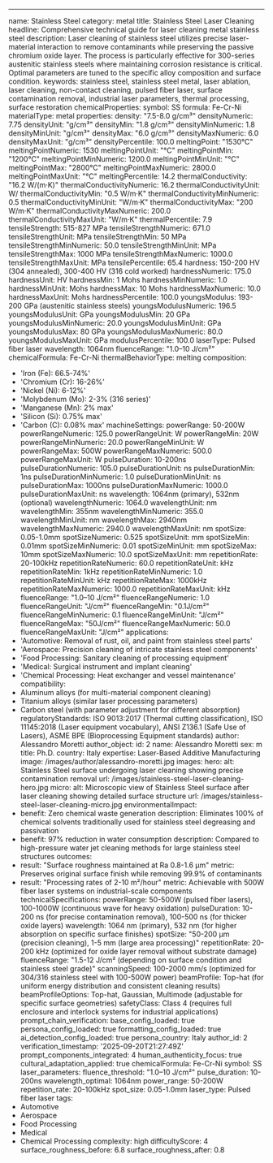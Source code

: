 ---
name: Stainless Steel
category: metal
title: Stainless Steel Laser Cleaning
headline: Comprehensive technical guide for laser cleaning metal stainless steel
description: Laser cleaning of stainless steel utilizes precise laser-material interaction
  to remove contaminants while preserving the passive chromium oxide layer. The process
  is particularly effective for 300-series austenitic stainless steels where maintaining
  corrosion resistance is critical. Optimal parameters are tuned to the specific alloy
  composition and surface condition.
keywords: stainless steel, stainless steel metal, laser ablation, laser cleaning,
  non-contact cleaning, pulsed fiber laser, surface contamination removal, industrial
  laser parameters, thermal processing, surface restoration
chemicalProperties:
  symbol: SS
  formula: Fe-Cr-Ni
  materialType: metal
properties:
  density: "7.5-8.0 g/cm³"
  densityNumeric: 7.75
  densityUnit: "g/cm³"
  densityMin: "1.8 g/cm³"
  densityMinNumeric: 1.8
  densityMinUnit: "g/cm³"
  densityMax: "6.0 g/cm³"
  densityMaxNumeric: 6.0
  densityMaxUnit: "g/cm³"
  densityPercentile: 100.0
  meltingPoint: "1530°C"
  meltingPointNumeric: 1530
  meltingPointUnit: "°C"
  meltingPointMin: "1200°C"
  meltingPointMinNumeric: 1200.0
  meltingPointMinUnit: "°C"
  meltingPointMax: "2800°C"
  meltingPointMaxNumeric: 2800.0
  meltingPointMaxUnit: "°C"
  meltingPercentile: 14.2
  thermalConductivity: "16.2 W/(m·K)"
  thermalConductivityNumeric: 16.2
  thermalConductivityUnit: W/
  thermalConductivityMin: "0.5 W/m·K"
  thermalConductivityMinNumeric: 0.5
  thermalConductivityMinUnit: "W/m·K"
  thermalConductivityMax: "200 W/m·K"
  thermalConductivityMaxNumeric: 200.0
  thermalConductivityMaxUnit: "W/m·K"
  thermalPercentile: 7.9
  tensileStrength: 515-827 MPa
  tensileStrengthNumeric: 671.0
  tensileStrengthUnit: MPa
  tensileStrengthMin: 50 MPa
  tensileStrengthMinNumeric: 50.0
  tensileStrengthMinUnit: MPa
  tensileStrengthMax: 1000 MPa
  tensileStrengthMaxNumeric: 1000.0
  tensileStrengthMaxUnit: MPa
  tensilePercentile: 65.4
  hardness: 150-200 HV (304 annealed), 300-400 HV (316 cold worked)
  hardnessNumeric: 175.0
  hardnessUnit: HV
  hardnessMin: 1 Mohs
  hardnessMinNumeric: 1.0
  hardnessMinUnit: Mohs
  hardnessMax: 10 Mohs
  hardnessMaxNumeric: 10.0
  hardnessMaxUnit: Mohs
  hardnessPercentile: 100.0
  youngsModulus: 193-200 GPa (austenitic stainless steels)
  youngsModulusNumeric: 196.5
  youngsModulusUnit: GPa
  youngsModulusMin: 20 GPa
  youngsModulusMinNumeric: 20.0
  youngsModulusMinUnit: GPa
  youngsModulusMax: 80 GPa
  youngsModulusMaxNumeric: 80.0
  youngsModulusMaxUnit: GPa
  modulusPercentile: 100.0
  laserType: Pulsed fiber laser
  wavelength: 1064nm
  fluenceRange: "1.0–10 J/cm²"
  chemicalFormula: Fe-Cr-Ni
  thermalBehaviorType: melting
composition:
- 'Iron (Fe): 66.5-74%'
- 'Chromium (Cr): 16-26%'
- 'Nickel (Ni): 6-12%'
- 'Molybdenum (Mo): 2-3% (316 series)'
- 'Manganese (Mn): 2% max'
- 'Silicon (Si): 0.75% max'
- 'Carbon (C): 0.08% max'
machineSettings:
  powerRange: 50-200W
  powerRangeNumeric: 125.0
  powerRangeUnit: W
  powerRangeMin: 20W
  powerRangeMinNumeric: 20.0
  powerRangeMinUnit: W
  powerRangeMax: 500W
  powerRangeMaxNumeric: 500.0
  powerRangeMaxUnit: W
  pulseDuration: 10-200ns
  pulseDurationNumeric: 105.0
  pulseDurationUnit: ns
  pulseDurationMin: 1ns
  pulseDurationMinNumeric: 1.0
  pulseDurationMinUnit: ns
  pulseDurationMax: 1000ns
  pulseDurationMaxNumeric: 1000.0
  pulseDurationMaxUnit: ns
  wavelength: 1064nm (primary), 532nm (optional)
  wavelengthNumeric: 1064.0
  wavelengthUnit: nm
  wavelengthMin: 355nm
  wavelengthMinNumeric: 355.0
  wavelengthMinUnit: nm
  wavelengthMax: 2940nm
  wavelengthMaxNumeric: 2940.0
  wavelengthMaxUnit: nm
  spotSize: 0.05-1.0mm
  spotSizeNumeric: 0.525
  spotSizeUnit: mm
  spotSizeMin: 0.01mm
  spotSizeMinNumeric: 0.01
  spotSizeMinUnit: mm
  spotSizeMax: 10mm
  spotSizeMaxNumeric: 10.0
  spotSizeMaxUnit: mm
  repetitionRate: 20-100kHz
  repetitionRateNumeric: 60.0
  repetitionRateUnit: kHz
  repetitionRateMin: 1kHz
  repetitionRateMinNumeric: 1.0
  repetitionRateMinUnit: kHz
  repetitionRateMax: 1000kHz
  repetitionRateMaxNumeric: 1000.0
  repetitionRateMaxUnit: kHz
  fluenceRange: "1.0–10 J/cm²"
  fluenceRangeNumeric: 1.0
  fluenceRangeUnit: "J/cm²"
  fluenceRangeMin: "0.1J/cm²"
  fluenceRangeMinNumeric: 0.1
  fluenceRangeMinUnit: "J/cm²"
  fluenceRangeMax: "50J/cm²"
  fluenceRangeMaxNumeric: 50.0
  fluenceRangeMaxUnit: "J/cm²"
applications:
- 'Automotive: Removal of rust, oil, and paint from stainless steel parts'
- 'Aerospace: Precision cleaning of intricate stainless steel components'
- 'Food Processing: Sanitary cleaning of processing equipment'
- 'Medical: Surgical instrument and implant cleaning'
- 'Chemical Processing: Heat exchanger and vessel maintenance'
compatibility:
- Aluminum alloys (for multi-material component cleaning)
- Titanium alloys (similar laser processing parameters)
- Carbon steel (with parameter adjustment for different absorption)
regulatoryStandards: ISO 9013:2017 (Thermal cutting classification), ISO 11145:2018
  (Laser equipment vocabulary), ANSI Z136.1 (Safe Use of Lasers), ASME BPE (Bioprocessing
  Equipment standards)
author: Alessandro Moretti
author_object:
  id: 2
  name: Alessandro Moretti
  sex: m
  title: Ph.D.
  country: Italy
  expertise: Laser-Based Additive Manufacturing
  image: /images/author/alessandro-moretti.jpg
images:
  hero:
    alt: Stainless Steel surface undergoing laser cleaning showing precise contamination
      removal
    url: /images/stainless-steel-laser-cleaning-hero.jpg
  micro:
    alt: Microscopic view of Stainless Steel surface after laser cleaning showing
      detailed surface structure
    url: /images/stainless-steel-laser-cleaning-micro.jpg
environmentalImpact:
- benefit: Zero chemical waste generation
  description: Eliminates 100% of chemical solvents traditionally used for stainless
    steel degreasing and passivation
- benefit: 97% reduction in water consumption
  description: Compared to high-pressure water jet cleaning methods for large stainless
    steel structures
outcomes:
- result: "Surface roughness maintained at Ra 0.8-1.6 μm"
  metric: Preserves original surface finish while removing 99.9% of contaminants
- result: "Processing rates of 2-10 m²/hour"
  metric: Achievable with 500W fiber laser systems on industrial-scale components
technicalSpecifications:
  powerRange: 50-500W (pulsed fiber lasers), 100-1000W (continuous wave for heavy
    oxidation)
  pulseDuration: 10-200 ns (for precise contamination removal), 100-500 ns (for thicker
    oxide layers)
  wavelength: 1064 nm (primary), 532 nm (for higher absorption on specific surface
    finishes)
  spotSize: "50-200 μm (precision cleaning), 1-5 mm (large area processing)"
  repetitionRate: 20-200 kHz (optimized for oxide layer removal without substrate
    damage)
  fluenceRange: "1.5-12 J/cm² (depending on surface condition and stainless steel grade)"
  scanningSpeed: 100-2000 mm/s (optimized for 304/316 stainless steel with 100-500W
    power)
  beamProfile: Top-hat (for uniform energy distribution and consistent cleaning results)
  beamProfileOptions: Top-hat, Gaussian, Multimode (adjustable for specific surface
    geometries)
  safetyClass: Class 4 (requires full enclosure and interlock systems for industrial
    applications)
prompt_chain_verification:
  base_config_loaded: true
  persona_config_loaded: true
  formatting_config_loaded: true
  ai_detection_config_loaded: true
  persona_country: Italy
  author_id: 2
  verification_timestamp: '2025-09-20T21:27:49Z'
  prompt_components_integrated: 4
  human_authenticity_focus: true
  cultural_adaptation_applied: true
chemicalFormula: Fe-Cr-Ni
symbol: SS
laser_parameters:
  fluence_threshold: "1.0–10 J/cm²"
  pulse_duration: 10-200ns
  wavelength_optimal: 1064nm
  power_range: 50-200W
  repetition_rate: 20-100kHz
  spot_size: 0.05-1.0mm
  laser_type: Pulsed fiber laser
tags:
- Automotive
- Aerospace
- Food Processing
- Medical
- Chemical Processing
complexity: high
difficultyScore: 4
surface_roughness_before: 6.8
surface_roughness_after: 0.8
